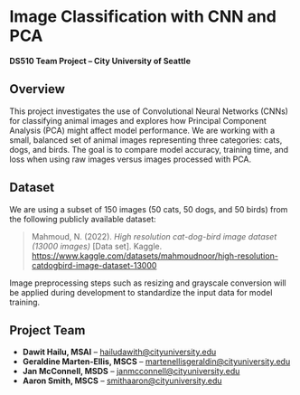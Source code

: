 # Image Classification with CNN and PCA  
**DS510 Team Project – City University of Seattle**

## Overview  
This project investigates the use of Convolutional Neural Networks (CNNs) for classifying animal images and explores how Principal Component Analysis (PCA) might affect model performance. We are working with a small, balanced set of animal images representing three categories: cats, dogs, and birds. The goal is to compare model accuracy, training time, and loss when using raw images versus images processed with PCA.

## Dataset  
We are using a subset of 150 images (50 cats, 50 dogs, and 50 birds) from the following publicly available dataset:

> Mahmoud, N. (2022). *High resolution cat-dog-bird image dataset (13000 images)* [Data set]. Kaggle. https://www.kaggle.com/datasets/mahmoudnoor/high-resolution-catdogbird-image-dataset-13000

Image preprocessing steps such as resizing and grayscale conversion will be applied during development to standardize the input data for model training.

## Project Team  
- **Dawit Hailu, MSAI** – hailudawith@cityuniversity.edu  
- **Geraldine Marten-Ellis, MSCS** – martenellisgeraldin@cityuniversity.edu  
- **Jan McConnell, MSDS** – janmcconnell@cityuniversity.edu  
- **Aaron Smith, MSCS** – smithaaron@cityuniversity.edu  
